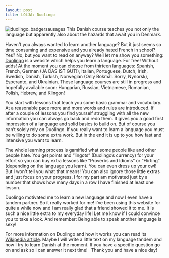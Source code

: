 ```yaml
---
layout: post
title: LOLJA: Duolingo
---
```


![duolingo_badgersausages](/images/duolingo_badgersausages.jpeg)
This Danish course teaches you not only the language but apparently also about the hazards that await you in Denmark.



Haven't you always wanted to learn another language? But it just seems so time consuming and expensive and you already hated French in school? Yes? No, but you want to read on anyway? Well let me show you something:
[Duolingo](https://www.duolingo.com/) is a website which helps you learn a language. For free! Without adds! At the moment you can choose from thirteen languages: 
Spanish, French, German (JA DAS IST GUT!), Italian, Portuguese, Dutch, Irish, Swedish, Danish, Turkish, Norwegian (Only Bokmål. Sorry, Nynorsk), Esperanto, and Ukrainian. These language courses are still in progress and hopefully available soon: Hungarian, Russian, Vietnamese, Romanian, Polish, Hebrew, and Klingon!

You start with lessons that teach you some basic grammar and vocabulary. At a reasonable pace more and more words and rules are introduced. If after a couple of lessons you find yourself struggling with all the new information you can always go back and redo them. It gives you a good first impression of a language and solid basics to build on. But of course you can’t solely rely on Duolingo. If you really want to learn a language you must be willing to do some extra work. But in the end it is up to you how fast and intensive you want to learn.

The whole learning process is gamified what some people like and other people hate. You get points and “lingots” (Duolingo’s currency) for your effort so you can buy extra lessons like “Proverbs and Idioms” or “Flirting” (depending on the language you learn). You can even dress up your owl! But I won't tell you what that means! You can also ignore those little extras and just focus on your progress. I for my part am motivated just by a number that shows how many days in a row I have finished at least one lesson.
 
Duolingo motivated me to learn a new language and now I even have a tandem partner. So it really worked for me! I’ve been using this website for quite a while now and I am really glad that a friend showed it to me. It is such a nice little extra to my everyday life! Let me know if I could convince you to take a look. And remember: Being able to speak another language is sexy!

For more information on Duolingo and how it works you can read its [Wikipedia article](https://en.wikipedia.org/wiki/Duolingo).
Maybe I will write a little text on my language tandem and how I try to learn Danish at the moment. If you have a specific question go on and ask so I can answer it next time!
 
Thank you and have a nice day!